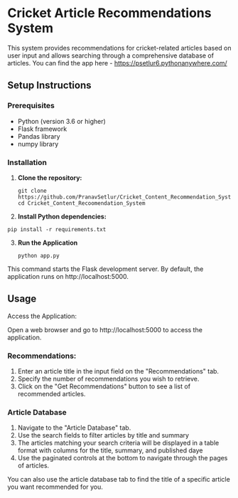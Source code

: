 # Cricket Article Recommendations System

This system provides recommendations for cricket-related articles based on user input and allows searching through a comprehensive database of articles. You can find the app here - https://psetlur6.pythonanywhere.com/

## Setup Instructions

### Prerequisites

- Python (version 3.6 or higher)
- Flask framework
- Pandas library
- numpy library

### Installation

1. **Clone the repository:**

   ```
   git clone https://github.com/PranavSetlur/Cricket_Content_Recommendation_System.git
   cd Cricket_Content_Recoomendation_System
   ```
2. **Install Python dependencies:**

```
pip install -r requirements.txt
```
3. **Run the Application**
   ```
   python app.py
   ```
This command starts the Flask development server. By default, the application runs on http://localhost:5000.

## Usage
Access the Application:

Open a web browser and go to http://localhost:5000 to access the application.

### Recommendations:

1. Enter an article title in the input field on the "Recommendations" tab.
2. Specify the number of recommendations you wish to retrieve.
3. Click on the "Get Recommendations" button to see a list of recommended articles.

### Article Database
1. Navigate to the "Article Database" tab.
2. Use the search fields to filter articles by title and summary
3. The articles matching your search criteria will be displayed in a table format with columns for the title, summary, and published daye
4. Use the paginated controls at the bottom to navigate through the pages of articles.

You can also use the article database tab to find the title of a specific article you want recommended for you.
